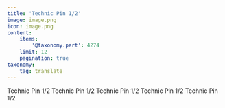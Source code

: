 ```yaml
---
title: 'Technic Pin 1/2'
image: image.png
icon: image.png
content:
    items:
        '@taxonomy.part': 4274
    limit: 12
    pagination: true
taxonomy:
    tag: translate
---
```


Technic Pin 1/2
Technic Pin 1/2
Technic Pin 1/2
Technic Pin 1/2
Technic Pin 1/2
